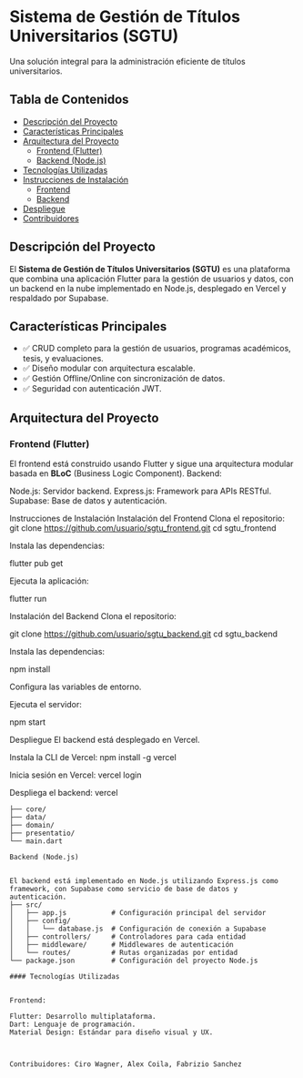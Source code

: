 # Sistema de Gestión de Títulos Universitarios (SGTU)

Una solución integral para la administración eficiente de títulos universitarios.

## Tabla de Contenidos
- [Descripción del Proyecto](#descripcion-del-proyecto)
- [Características Principales](#caracteristicas-principales)
- [Arquitectura del Proyecto](#arquitectura-del-proyecto)
    - [Frontend (Flutter)](#frontend-flutter)
    - [Backend (Node.js)](#backend-nodejs)
- [Tecnologías Utilizadas](#tecnologias-utilizadas)
- [Instrucciones de Instalación](#instrucciones-de-instalacion)
    - [Frontend](#instalacion-del-frontend)
    - [Backend](#instalacion-del-backend)
- [Despliegue](#despliegue)
- [Contribuidores](#contribuidores)

## Descripción del Proyecto
El **Sistema de Gestión de Títulos Universitarios (SGTU)** es una plataforma que combina una aplicación Flutter para la gestión de usuarios y datos, con un backend en la nube implementado en Node.js, desplegado en Vercel y respaldado por Supabase.

## Características Principales
- ✅ CRUD completo para la gestión de usuarios, programas académicos, tesis, y evaluaciones.
- ✅ Diseño modular con arquitectura escalable.
- ✅ Gestión Offline/Online con sincronización de datos.
- ✅ Seguridad con autenticación JWT.

## Arquitectura del Proyecto

### Frontend (Flutter)
El frontend está construido usando Flutter y sigue una arquitectura modular basada en **BLoC** (Business Logic Component).
Backend:

Node.js: Servidor backend.
Express.js: Framework para APIs RESTful.
Supabase: Base de datos y autenticación.


Instrucciones de Instalación
Instalación del Frontend
Clona el repositorio:
git clone https://github.com/usuario/sgtu_frontend.git
cd sgtu_frontend


Instala las dependencias:

flutter pub get

Ejecuta la aplicación:

flutter run

Instalación del Backend
Clona el repositorio:

git clone https://github.com/usuario/sgtu_backend.git
cd sgtu_backend


Instala las dependencias:

npm install

Configura las variables de entorno.

Ejecuta el servidor:

npm start

Despliegue
El backend está desplegado en Vercel.

Instala la CLI de Vercel:
npm install -g vercel

Inicia sesión en Vercel:
vercel login

Despliega el backend:
vercel
```plaintext
├── core/               
├── data/               
├── domain/                
├── presentatio/              
└── main.dart                 

Backend (Node.js)


El backend está implementado en Node.js utilizando Express.js como framework, con Supabase como servicio de base de datos y autenticación.
├── src/  
│   ├── app.js           # Configuración principal del servidor  
│   ├── config/  
│   │   └── database.js  # Configuración de conexión a Supabase  
│   ├── controllers/     # Controladores para cada entidad  
│   ├── middleware/      # Middlewares de autenticación  
│   └── routes/          # Rutas organizadas por entidad  
└── package.json         # Configuración del proyecto Node.js  

#### Tecnologías Utilizadas


Frontend:

Flutter: Desarrollo multiplataforma.
Dart: Lenguaje de programación.
Material Design: Estándar para diseño visual y UX.



Contribuidores: Ciro Wagner, Alex Coila, Fabrizio Sanchez